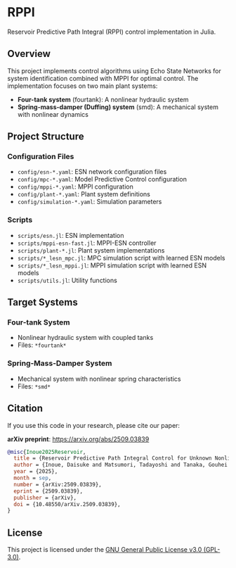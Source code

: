 # RPPI

Reservoir Predictive Path Integral (RPPI) control implementation in Julia.

## Overview

This project implements control algorithms using Echo State Networks for system identification combined with MPPI for optimal control. The implementation focuses on two main plant systems:

- **Four-tank system** (fourtank): A nonlinear hydraulic system
- **Spring-mass-damper (Duffing) system** (smd): A mechanical system with nonlinear dynamics

## Project Structure

### Configuration Files

- `config/esn-*.yaml`: ESN network configuration files
- `config/mpc-*.yaml`: Model Predictive Control configuration
- `config/mppi-*.yaml`: MPPI configuration
- `config/plant-*.yaml`: Plant system definitions
- `config/simulation-*.yaml`: Simulation parameters

### Scripts

- `scripts/esn.jl`: ESN implementation
- `scripts/mppi-esn-fast.jl`: MPPI-ESN controller
- `scripts/plant-*.jl`: Plant system implementations
- `scripts/*_lesn_mpc.jl`: MPC simulation script with learned ESN models
- `scripts/*_lesn_mppi.jl`: MPPI simulation script with learned ESN models
- `scripts/utils.jl`: Utility functions

## Target Systems

### Four-tank System
- Nonlinear hydraulic system with coupled tanks
- Files: `*fourtank*`

### Spring-Mass-Damper System
- Mechanical system with nonlinear spring characteristics
- Files: `*smd*`



## Citation

If you use this code in your research, please cite our paper:

**arXiv preprint**: https://arxiv.org/abs/2509.03839

```bibtex
@misc{Inoue2025Reservoir,
  title = {Reservoir Predictive Path Integral Control for Unknown Nonlinear Dynamics},
  author = {Inoue, Daisuke and Matsumori, Tadayoshi and Tanaka, Gouhei and Ito, Yuji},
  year = {2025},
  month = sep,
  number = {arXiv:2509.03839},
  eprint = {2509.03839},
  publisher = {arXiv},
  doi = {10.48550/arXiv.2509.03839},
}
```


## License

This project is licensed under the [GNU General Public License v3.0 (GPL-3.0)](https://www.gnu.org/licenses/gpl-3.0.html).